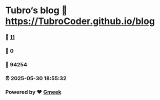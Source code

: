 # Tubro‘s blog :link: https://TubroCoder.github.io/blog 
### :page_facing_up: [11](https://TubroCoder.github.io/blog/tag.html) 
### :speech_balloon: 0 
### :hibiscus: 94254 
### :alarm_clock: 2025-05-30 18:55:32 
### Powered by :heart: [Gmeek](https://github.com/Meekdai/Gmeek)
